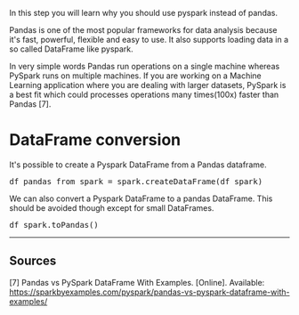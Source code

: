 In this step you will learn why you should use pyspark instead of pandas.

Pandas is one of the most popular frameworks for data analysis because it's fast, powerful, flexible and easy to use.  It also supports loading data in a so called DataFrame like pyspark.

In very simple words Pandas run operations on a single machine whereas PySpark runs on multiple machines. If you are working on a Machine Learning application where you are dealing with larger datasets, PySpark is a best fit which could processes operations many times(100x) faster than Pandas [7].

# DataFrame conversion

It's possible to create a Pyspark DataFrame from a Pandas dataframe.

<pre class="file" data-filename="script.py" data-target="insert" data-marker='df.filter((df.Income>=70000) & (df.Gender=="Female")).show()'>
df_pandas_from_spark = spark.createDataFrame(df_spark)
</pre>

We can also convert a Pyspark DataFrame to a pandas DataFrame. This should be avoided though except for small DataFrames. 

<pre class="file" data-filename="script.py" data-target="insert" data-marker='df_pandas_from_spark = spark.createDataFrame(df_spark)'>
df_spark.toPandas()
</pre>

---

## Sources

[7] Pandas vs PySpark DataFrame With Examples. [Online]. Available: https://sparkbyexamples.com/pyspark/pandas-vs-pyspark-dataframe-with-examples/